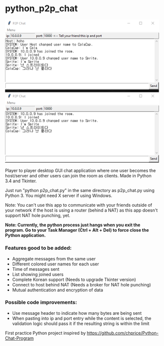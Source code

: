 # python_p2p_chat

![demo](/demo.png)

Player to player desktop GUI chat application where one user becomes the host/server and other users can join the room as clients. Made in Python 3.4 and Tkinter.

Just run "python p2p_chat.py" in the same directory as p2p_chat.py using Python 3. You might need X server if using Windows.

Note: You can't use this app to communicate with your friends outside of your network if the host is using a router (behind a NAT) as this app doesn't support NAT hole punching, yet.

**Note: Currently, the python process just hangs when you exit the program. Go to your Task Manager (Ctrl + Alt + Del) to force close the Python application.**

### Features good to be added:
- Aggregate messages from the same user
- Different colored user names for each user
- Time of messages sent
- List showing joined users
- Complete Korean support (Needs to upgrade Tkinter version)
- Connect to host behind NAT (Needs a broker for NAT hole punching)
- Mutual authentication and encryption of data


### Possible code improvements:
- Use message header to indicate how many bytes are being sent
- When pasting into ip and port entry while the content is selected, the validation logic should pass it if the resulting string is within the limit


First practice Python project inspired by https://github.com/chprice/Python-Chat-Program
